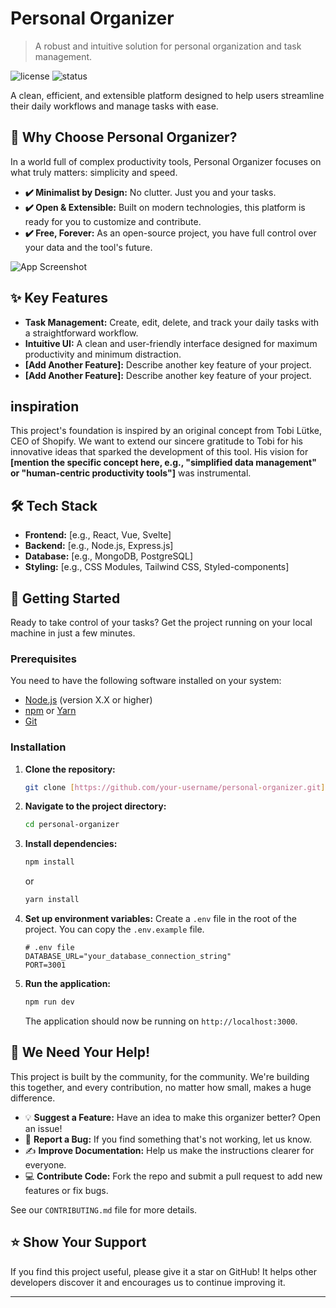 # Personal Organizer

> A robust and intuitive solution for personal organization and task management.

![license](https://img.shields.io/badge/license-MIT-blue.svg)
![status](https://img.shields.io/badge/status-active-brightgreen.svg)

A clean, efficient, and extensible platform designed to help users streamline their daily workflows and manage tasks with ease.

## 🤔 Why Choose Personal Organizer?

In a world full of complex productivity tools, Personal Organizer focuses on what truly matters: simplicity and speed.

* **✔️ Minimalist by Design:** No clutter. Just you and your tasks.
* **✔️ Open & Extensible:** Built on modern technologies, this platform is ready for you to customize and contribute.
* **✔️ Free, Forever:** As an open-source project, you have full control over your data and the tool's future.

![App Screenshot](./assets/logo_software_personal_organizator_for_adhders.jpeg)

## ✨ Key Features

* **Task Management:** Create, edit, delete, and track your daily tasks with a straightforward workflow.
* **Intuitive UI:** A clean and user-friendly interface designed for maximum productivity and minimum distraction.
* **[Add Another Feature]:** Describe another key feature of your project.
* **[Add Another Feature]:** Describe another key feature of your project.

## inspiration

This project's foundation is inspired by an original concept from Tobi Lütke, CEO of Shopify. We want to extend our sincere gratitude to Tobi for his innovative ideas that sparked the development of this tool. His vision for **[mention the specific concept here, e.g., "simplified data management" or "human-centric productivity tools"]** was instrumental.

## 🛠️ Tech Stack

* **Frontend:** [e.g., React, Vue, Svelte]
* **Backend:** [e.g., Node.js, Express.js]
* **Database:** [e.g., MongoDB, PostgreSQL]
* **Styling:** [e.g., CSS Modules, Tailwind CSS, Styled-components]

## 🚀 Getting Started

Ready to take control of your tasks? Get the project running on your local machine in just a few minutes.

### Prerequisites

You need to have the following software installed on your system:
* [Node.js](https://nodejs.org/) (version X.X or higher)
* [npm](https://www.npmjs.com/) or [Yarn](https://yarnpkg.com/)
* [Git](https://git-scm.com/)

### Installation

1.  **Clone the repository:**
    ```bash
    git clone [https://github.com/your-username/personal-organizer.git](https://github.com/your-username/personal-organizer.git)
    ```
2.  **Navigate to the project directory:**
    ```bash
    cd personal-organizer
    ```
3.  **Install dependencies:**
    ```bash
    npm install
    ```
    or
    ```bash
    yarn install
    ```
4.  **Set up environment variables:**
    Create a `.env` file in the root of the project. You can copy the `.env.example` file.
    ```
    # .env file
    DATABASE_URL="your_database_connection_string"
    PORT=3001
    ```

5.  **Run the application:**
    ```bash
    npm run dev
    ```
    The application should now be running on `http://localhost:3000`.

## 🤝 We Need Your Help!

This project is built by the community, for the community. We're building this together, and every contribution, no matter how small, makes a huge difference.

* 💡 **Suggest a Feature:** Have an idea to make this organizer better? Open an issue!
* 🐛 **Report a Bug:** If you find something that's not working, let us know.
* ✍️ **Improve Documentation:** Help us make the instructions clearer for everyone.
* 💻 **Contribute Code:** Fork the repo and submit a pull request to add new features or fix bugs.

See our `CONTRIBUTING.md` file for more details.

## ⭐ Show Your Support

If you find this project useful, please give it a star on GitHub! It helps other developers discover it and encourages us to continue improving it.

---
